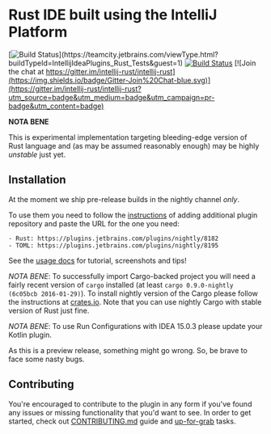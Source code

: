 # Rust IDE built using the IntelliJ Platform

[![Build Status](https://teamcity.jetbrains.com/app/rest/builds/buildType:(id:IntellijIdeaPlugins_Rust_Tests)/statusIcon.svg)](https://teamcity.jetbrains.com/viewType.html?buildTypeId=IntellijIdeaPlugins_Rust_Tests&guest=1) [![Build Status](https://img.shields.io/travis/intellij-rust/intellij-rust/master.svg)](https://travis-ci.org/intellij-rust/intellij-rust) [![Join the chat at https://gitter.im/intellij-rust/intellij-rust](https://img.shields.io/badge/Gitter-Join%20Chat-blue.svg)](https://gitter.im/intellij-rust/intellij-rust?utm_source=badge&utm_medium=badge&utm_campaign=pr-badge&utm_content=badge)

**NOTA BENE**

This is experimental implementation targeting bleeding-edge version of Rust language and (as may be assumed reasonably enough)
may be highly *unstable* just yet.

## Installation

At the moment we ship pre-release builds in the nightly channel _only_.

To use them you need to follow the [instructions](https://www.jetbrains.com/idea/help/managing-enterprise-plugin-repositories.html) of adding
additional plugin repository and paste the URL for the one you need:

    - Rust: https://plugins.jetbrains.com/plugins/nightly/8182
    - TOML: https://plugins.jetbrains.com/plugins/nightly/8195

See the [usage docs](doc/Usage.md) for tutorial, screenshots and tips!

*NOTA BENE*: To successfully import Cargo-backed project you will need a fairly recent version of `cargo` installed
(at least `cargo 0.9.0-nightly (6c05bcb 2016-01-29)`). To install nightly version of the Cargo please follow the
instructions at [crates.io](https://crates.io/install). Note that you can use nightly Cargo with stable version of Rust just fine.

*NOTA BENE*: To use Run Configurations with IDEA 15.0.3 please update your Kotlin plugin.

As this is a preview release, something might go wrong. So, be brave to face some nasty bugs.

## Contributing

You're encouraged to contribute to the plugin in any form if you've found any issues or missing
functionality that you'd want to see. In order to get started, check out
[CONTRIBUTING.md](CONTRIBUTING.md) guide and [up-for-grab](https://github.com/intellij-rust/intellij-rust/labels/up%20for%20grab) tasks.
